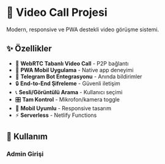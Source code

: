 # 🎥 Video Call Projesi

Modern, responsive ve PWA destekli video görüşme sistemi.

## ✨ Özellikler

- 🎥 **WebRTC Tabanlı Video Call** - P2P bağlantı
- 📱 **PWA Mobil Uygulama** - Native app deneyimi  
- 🤖 **Telegram Bot Entegrasyonu** - Anında bildirimler
- 🔒 **End-to-End Şifreleme** - Güvenli iletişim
- 📞 **Sesli/Görüntülü Arama** - Kullanıcı seçimi
- 🎛️ **Tam Kontrol** - Mikrofon/kamera toggle
- 📱 **Mobil Uyumlu** - Responsive tasarım
- ⚡ **Serverless** - Netlify Functions

## 🚀 Kullanım

### Admin Girişi
